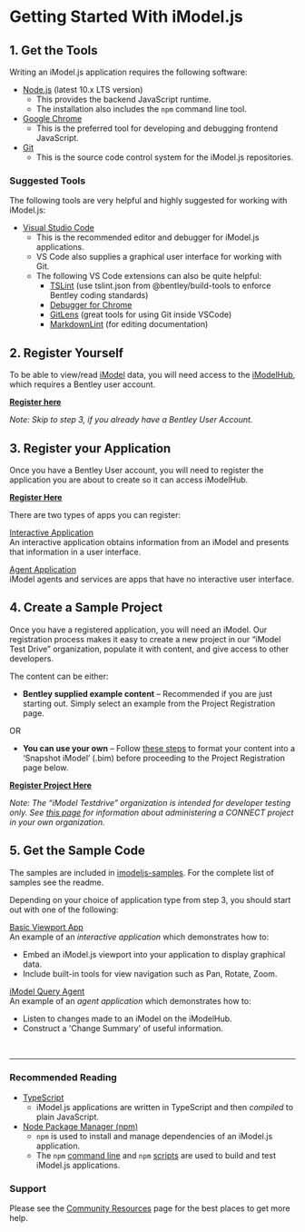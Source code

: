 # Getting Started With iModel.js

## 1. Get the Tools

Writing an iModel.js application requires the following software:

- [Node.js](https://nodejs.org) (latest 10.x LTS version)
  - This provides the backend JavaScript runtime.
  - The installation also includes the `npm` command line tool.
- [Google Chrome](https://www.google.com/chrome/)
  - This is the preferred tool for developing and debugging frontend JavaScript.
- [Git](https://git-scm.com/downloads)
  - This is the source code control system for the iModel.js repositories.

### Suggested Tools

The following tools are very helpful and highly suggested for working with iModel.js:

- [Visual Studio Code](https://code.visualstudio.com/)
  - This is the recommended editor and debugger for iModel.js applications.
  - VS Code also supplies a graphical user interface for working with Git.
  - The following VS Code extensions can also be quite helpful:
    - [TSLint](https://marketplace.visualstudio.com/items?itemName=ms-vscode.vscode-typescript-tslint-plugin) (use tslint.json from @bentley/build-tools to enforce Bentley coding standards)
    - [Debugger for Chrome](https://marketplace.visualstudio.com/items?itemName=msjsdiag.debugger-for-chrome)
    - [GitLens](https://marketplace.visualstudio.com/items?itemName=eamodio.gitlens) (great tools for using Git inside VSCode)
    - [MarkdownLint](https://marketplace.visualstudio.com/items?itemName=DavidAnson.vscode-markdownlint) (for editing documentation)

## 2. Register Yourself

To be able to view/read [iModel](../learning/imodels) data, you will need access to the [iModelHub]($docs/learning/IModelHub/index.md), which requires a Bentley user account.

**[Register here](https://ims.bentley.com/IMS/Registration)**

_Note: Skip to step 3, if you already have a Bentley User Account._

## 3. Register your Application

Once you have a Bentley User account, you will need to register the application you are about to create so it can access iModelHub.

**[Register Here](./registration-dashboard.md)**

There are two types of apps you can register:

[Interactive Application](../learning/app.md/#interactive-apps)<br/>
An interactive application obtains information from an iModel and presents that information in a user interface.

[Agent Application](../learning/app.md/#agents-and-services)<br/>
iModel agents and services are apps that have no interactive user interface.

## 4. Create a Sample Project

Once you have a registered application, you will need an iModel. Our registration process makes it easy to create a new project in our “iModel Test Drive” organization, populate it with content, and give access to other developers.

The content can be either:

- **Bentley supplied example content** – Recommended if you are just starting out. Simply select an example from the Project Registration page.

OR

- **You can use your own** – Follow <a href="https://communities.bentley.com/products/microstation/b/microstation_blog/posts/publishing-an-imodel-in-bentley-view" target="_blank">these steps</a> to format your content into a ‘Snapshot iModel’ (.bim) before proceeding to the Project Registration page below.

**[Register Project Here](./registration-dashboard?tab=1)**

_Note: The “iModel Testdrive” organization is intended for developer testing only.  See <a href="https://learn.bentley.com/app/VideoPlayer/LinkToIndividualCourse?LearningPathID=109270&CourseId=114330&MediaID=5006537" target="_blank">this page</a> for information about administering a CONNECT project in your own organization._

## 5. Get the Sample Code

The samples are included in [imodeljs-samples](https://github.com/imodeljs/imodeljs-samples).  For the complete list of samples see the readme.

Depending on your choice of application type from step 3, you should start out with one of the following:

[Basic Viewport App](https://github.com/imodeljs/imodeljs-samples/master/interactive-app/basic-viewport-app)<br/>
An example of an *interactive application* which demonstrates how to:

- Embed an iModel.js viewport into your application to display graphical data.
- Include built-in tools for view navigation such as Pan, Rotate, Zoom.

[iModel Query Agent](https://github.com/imodeljs/imodeljs-samples/master/agent-app/query-agent)<br/>
An example of an *agent application* which demonstrates how to:

- Listen to changes made to an iModel on the iModelHub.
- Construct a 'Change Summary' of useful information.

<br/>

---

### Recommended Reading

- [TypeScript](http://www.typescriptlang.org/)
  - iModel.js applications are written in TypeScript and then _compiled_ to plain JavaScript.
- [Node Package Manager (npm)](https://www.npmjs.com/)
  - `npm` is used to install and manage dependencies of an iModel.js application.
  - The `npm` [command line](https://docs.npmjs.com/cli/npm) and `npm` [scripts](https://docs.npmjs.com/misc/scripts) are used to build and test iModel.js applications.

### Support

Please see the [Community Resources](../learning/CommunityResources.md) page for the best places to get more help.
